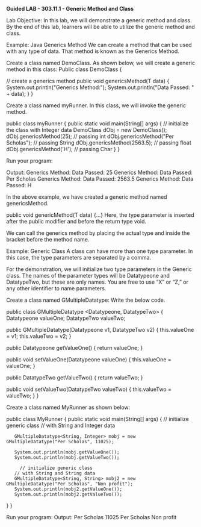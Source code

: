 **Guided LAB - 303.11.1 - Generic Method and Class**

Lab Objective:
In this lab, we will demonstrate a generic method and class. By the end of this lab, learners will be able to utilize the generic method and class.

Example: Java Generics Method
We can create a method that can be used with any type of data. That method is known as the Generics Method.

Create a class named DemoClass. As shown below, we will create a generic method in this class:
Public class DemoClass {

  // create a generics method
  public <T> void genericsMethod(T data) {
    System.out.println("Generics Method:");
    System.out.println("Data Passed: " + data);
  }
}



Create a class named myRunner. In this class, we will invoke the generic method.

public class myRunner {
   public static void main(String[] args) {
// initialize the class with Integer data
    DemoClass dObj = new DemoClass();
   dObj.genericsMethod(25); // passing int
   dObj.genericsMethod("Per Scholas"); // passing String
   dObj.genericsMethod(2563.5); // passing float
    dObj.genericsMethod('H'); // passing Char
 }
}


Run your program:

Output:
Generics Method:
Data Passed: 25
Generics Method:
Data Passed: Per Scholas
Generics Method:
Data Passed: 2563.5
Generics Method:
Data Passed: H

In the above example, we have created a generic method named genericsMethod.

public <T> void genericMethod(T data) {...}
Here, the type parameter <T> is inserted after the public modifier and before the return type void.

We can call the generics method by placing the actual type <String> and <Integer> inside the bracket before the method name.






Example: Generic Class 
A class can have more than one type parameter. In this case, the type parameters are separated by a comma.

For the demonstration, we will initialize two  type parameters  in the Generic class. The names of the parameter types will be Datatypeone and DatatypeTwo, but these are only names. You are free to use “X” or “Z,” or any other identifier to name parameters.

Create a class named GMultipleDatatype: Write the below code.

public class GMultipleDatatype  <Datatypeone, DatatypeTwo>  {
   Datatypeone valueOne;
   DatatypeTwo valueTwo;

   public GMultipleDatatype(Datatypeone v1, DatatypeTwo v2)
   {
       this.valueOne = v1;
       this.valueTwo = v2;
   }

   public Datatypeone getValueOne() {
       return valueOne;
   }

   public void setValueOne(Datatypeone valueOne) {
       this.valueOne = valueOne;
   }

   public DatatypeTwo getValueTwo() {
       return valueTwo;
   }

   public void setValueTwo(DatatypeTwo valueTwo) {
       this.valueTwo = valueTwo;
   }
}


Create a class named MyRunner as shown below:

public class MyRunner {
   public static void main(String[] args) {
       // initialize generic class
       // with String and Integer data
       
       GMultipleDatatype<String, Integer> mobj = new GMultipleDatatype("Per Scholas", 11025);

       System.out.println(mobj.getValueOne());
       System.out.println(mobj.getValueTwo());
       
         // initialize generic class
       // with String and String data
       GMultipleDatatype<String, String> mobj2 = new GMultipleDatatype("Per Scholas", "Non profit");
       System.out.println(mobj2.getValueOne());
       System.out.println(mobj2.getValueTwo());
   }
}



Run your program:
Output:
Per Scholas
11025
Per Scholas
Non profit






